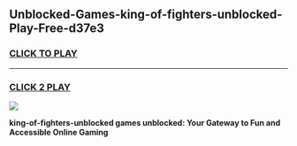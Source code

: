 
## Unblocked-Games-king-of-fighters-unblocked-Play-Free-d37e3
<h3>
<a href="https://premium76.site?title=king-of-fighters-unblocked&ref=23A">CLICK TO PLAY</a></h3>
<hr>

<h3>
<a href="https://premium76.site?title=king-of-fighters-unblocked&ref=23A">CLICK 2 PLAY</a>
  
</h3>

<a href="https://premium76.site?title=king-of-fighters-unblocked&ref=23A"><img src="https://clearcache.store/games.png"></a>


**king-of-fighters-unblocked games unblocked: Your Gateway to Fun and Accessible Online Gaming**
